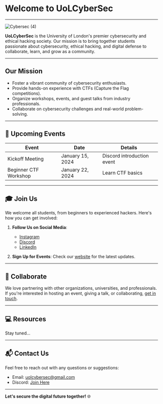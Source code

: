 # Welcome to UoLCyberSec 
---

![Cybersec (4)](https://github.com/user-attachments/assets/05c99edc-ecc8-465b-aaf3-23b51a4b969f)

**UoLCyberSec** is the University of London's premier cybersecurity and ethical hacking society. Our mission is to bring together students passionate about cybersecurity, ethical hacking, and digital defense to collaborate, learn, and grow as a community.

---

## Our Mission
- Foster a vibrant community of cybersecurity enthusiasts.
- Provide hands-on experience with CTFs (Capture the Flag competitions).
- Organize workshops, events, and guest talks from industry professionals.
- Collaborate on cybersecurity challenges and real-world problem-solving.

---

## 📅 Upcoming Events

| **Event**             | **Date**       | **Details**               |
|-----------------------|----------------|---------------------------|
| Kickoff Meeting       | January 15, 2024 | Discord introduction event |
| Beginner CTF Workshop | January 22, 2024 | Learn CTF basics          |

---

## 🎓 Join Us
We welcome all students, from beginners to experienced hackers. Here's how you can get involved:

1. **Follow Us on Social Media**:
   - [Instagram](https://instagram.com/example)
   - [Discord](https://discord.gg/example)  
   - [LinkedIn](https://linkedin.com/company/example)
     
2. **Sign Up for Events**: Check our [website](https://example.com) for the latest updates.

---

## 🤝 Collaborate
We love partnering with other organizations, universities, and professionals. If you're interested in hosting an event, giving a talk, or collaborating, [get in touch](mailto:uolcybersec@gmail.com).

---

## 💻 Resources
Stay tuned...

---

## 📬 Contact Us
Feel free to reach out with any questions or suggestions:
- Email: [uolcybersec@gmail.com](mailto:uolcybersec@gmail.com)
- Discord: [Join Here](https://discord.gg/example)

---

**Let's secure the digital future together!** 🌐
